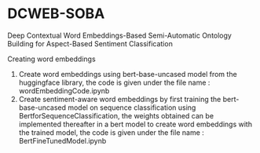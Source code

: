 # DCWEB-SOBA
Deep Contextual Word Embeddings-Based Semi-Automatic Ontology Building for Aspect-Based Sentiment Classification

Creating word embeddings
   1. Create word embeddings using bert-base-uncased model from the huggingface library, the code is given under the file name : wordEmbeddingCode.ipynb
   2. Create sentiment-aware word embeddings by first training the bert-base-uncased model on sequence classification using BertforSequenceClassification, the weights    obtained can be implemented thereafter in a bert model to create word embeddings with the trained model, the code is given under the file name : BertFineTunedModel.ipynb

